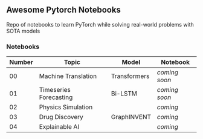 ## Awesome Pytorch Notebooks

Repo of notebooks to learn PyTorch while solving real-world problems with SOTA models


### Notebooks

| Number | Topic                | Model        | Notebook      |
| ------ | -------------------- | ------------ | ------------- |
|   00   | Machine Translation  | Transformers | *coming soon* |
|   01   |Timeseries Forecasting| Bi-LSTM      | *coming soon* |
|   02   | Physics Simulation   |              | *coming*      |
|   03   | Drug Discovery       | GraphINVENT  | *coming*      |
|   04   | Explainable AI       |              | *coming*      |